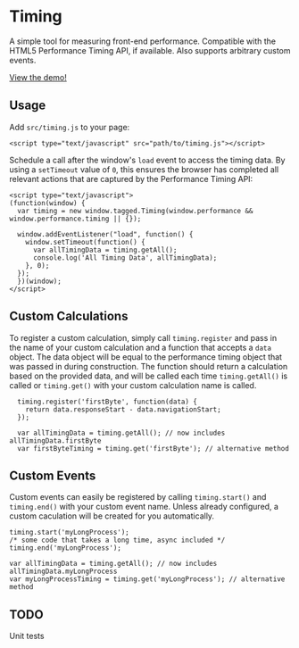 Timing
==

A simple tool for measuring front-end performance. Compatible with the HTML5 Performance Timing API, if available. Also supports arbitrary custom events.

[View the demo!](http://htmlpreview.github.io/?https://github.com/tagged/frontend-timing/blob/master/demo/index.html)

Usage
--

Add `src/timing.js` to your page:

    <script type="text/javascript" src="path/to/timing.js"></script>

Schedule a call after the window's `load` event to access the timing data. By using a `setTimeout` value of `0`, this ensures the browser has completed all relevant actions that are captured by the Performance Timing API:

    <script type="text/javascript">
    (function(window) {
      var timing = new window.tagged.Timing(window.performance && window.performance.timing || {});

      window.addEventListener("load", function() {
        window.setTimeout(function() {
          var allTimingData = timing.getAll();
          console.log('All Timing Data', allTimingData);
        }, 0);
      });
      })(window);
    </script>

Custom Calculations
--

To register a custom calculation, simply call `timing.register` and pass in the name of your custom calculation and a function that accepts a `data` object. The data object will be equal to the performance timing object that was passed in during construction. The function should return a calculation based on the provided data, and will be called each time `timing.getAll()` is called or `timing.get()` with your custom calculation name is called.

      timing.register('firstByte', function(data) {
        return data.responseStart - data.navigationStart;
      });

      var allTimingData = timing.getAll(); // now includes allTimingData.firstByte
      var firstByteTiming = timing.get('firstByte'); // alternative method

Custom Events
--

Custom events can easily be registered by calling `timing.start()` and `timing.end()` with your custom event name. Unless already configured, a custom caculation will be created for you automatically.

    timing.start('myLongProcess');
    /* some code that takes a long time, async included */
    timing.end('myLongProcess');

    var allTimingData = timing.getAll(); // now includes allTimingData.myLongProcess
    var myLongProcessTiming = timing.get('myLongProcess'); // alternative method

TODO
--

Unit tests
